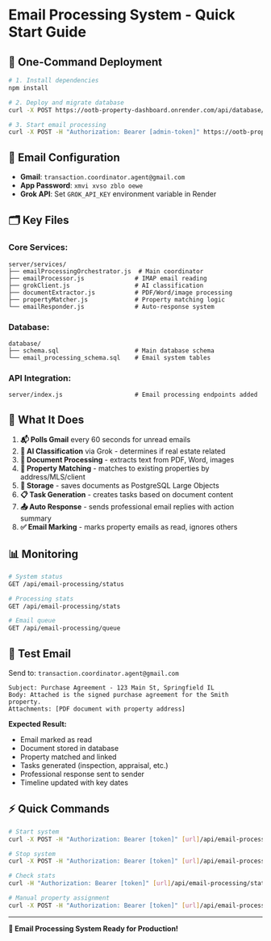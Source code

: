 # Email Processing System - Quick Start Guide

## 🚀 **One-Command Deployment**

```bash
# 1. Install dependencies
npm install

# 2. Deploy and migrate database
curl -X POST https://ootb-property-dashboard.onrender.com/api/database/migrate-email-processing

# 3. Start email processing
curl -X POST -H "Authorization: Bearer [admin-token]" https://ootb-property-dashboard.onrender.com/api/email-processing/start
```

## 📧 **Email Configuration**
- **Gmail**: `transaction.coordinator.agent@gmail.com`
- **App Password**: `xmvi xvso zblo oewe`
- **Grok API**: Set `GROK_API_KEY` environment variable in Render

## 🗂️ **Key Files**

### **Core Services:**
```
server/services/
├── emailProcessingOrchestrator.js  # Main coordinator
├── emailProcessor.js              # IMAP email reading
├── grokClient.js                  # AI classification  
├── documentExtractor.js           # PDF/Word/image processing
├── propertyMatcher.js             # Property matching logic
└── emailResponder.js              # Auto-response system
```

### **Database:**
```
database/
├── schema.sql                     # Main database schema
└── email_processing_schema.sql    # Email system tables
```

### **API Integration:**
```
server/index.js                    # Email processing endpoints added
```

## 🎯 **What It Does**

1. **📬 Polls Gmail** every 60 seconds for unread emails
2. **🤖 AI Classification** via Grok - determines if real estate related  
3. **📄 Document Processing** - extracts text from PDF, Word, images
4. **🎯 Property Matching** - matches to existing properties by address/MLS/client
5. **💾 Storage** - saves documents as PostgreSQL Large Objects
6. **📋 Task Generation** - creates tasks based on document content
7. **📤 Auto Response** - sends professional email replies with action summary
8. **✅ Email Marking** - marks property emails as read, ignores others

## 📊 **Monitoring**

```bash
# System status
GET /api/email-processing/status

# Processing stats  
GET /api/email-processing/stats

# Email queue
GET /api/email-processing/queue
```

## 🧪 **Test Email**

Send to: `transaction.coordinator.agent@gmail.com`
```
Subject: Purchase Agreement - 123 Main St, Springfield IL
Body: Attached is the signed purchase agreement for the Smith property.
Attachments: [PDF document with property address]
```

**Expected Result:**
- Email marked as read
- Document stored in database
- Property matched and linked  
- Tasks generated (inspection, appraisal, etc.)
- Professional response sent to sender
- Timeline updated with key dates

## ⚡ **Quick Commands**

```bash
# Start system
curl -X POST -H "Authorization: Bearer [token]" [url]/api/email-processing/start

# Stop system  
curl -X POST -H "Authorization: Bearer [token]" [url]/api/email-processing/stop

# Check stats
curl -H "Authorization: Bearer [token]" [url]/api/email-processing/stats

# Manual property assignment
curl -X POST -H "Authorization: Bearer [token]" [url]/api/email-processing/[emailId]/assign-property -d '{"propertyId":"[uuid]"}'
```

---

**🎉 Email Processing System Ready for Production!**